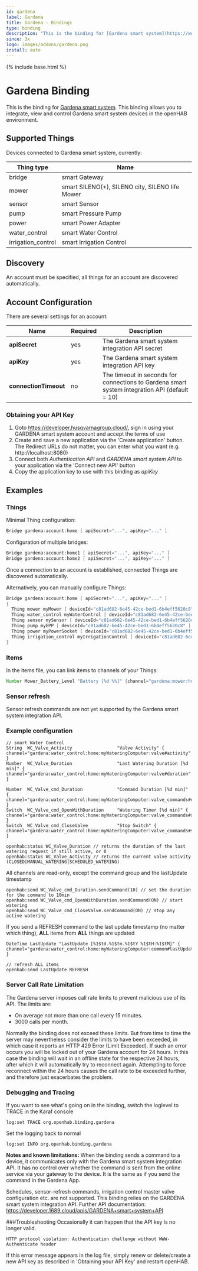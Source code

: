 ```yaml
---
id: gardena
label: Gardena
title: Gardena - Bindings
type: binding
description: "This is the binding for [Gardena smart system](https://www.gardena.com/smart)."
since: 3x
logo: images/addons/gardena.png
install: auto
---
```


<!-- Attention authors: Do not edit directly. Please add your changes to the appropriate source repository -->

{% include base.html %}

# Gardena Binding

This is the binding for [Gardena smart system](https://www.gardena.com/smart).
This binding allows you to integrate, view and control Gardena smart system devices in the openHAB environment.

## Supported Things

Devices connected to Gardena smart system, currently:

| Thing type               | Name                                               |
|--------------------------|----------------------------------------------------|
| bridge                   | smart Gateway                                      |
| mower                    | smart SILENO(+), SILENO city, SILENO life Mower    |
| sensor                   | smart Sensor                                       |
| pump                     | smart Pressure Pump                                |
| power                    | smart Power Adapter                                |
| water_control            | smart Water Control                                |
| irrigation_control       | smart Irrigation Control                           |

## Discovery

An account must be specified, all things for an account are discovered automatically.

## Account Configuration

There are several settings for an account:

| Name                  | Required | Description                                                                                   |
|-----------------------|----------|-----------------------------------------------------------------------------------------------|
| **apiSecret**         | yes      | The Gardena smart system integration API secret                                               |
| **apiKey**            | yes      | The Gardena smart system integration API key                                                  |
| **connectionTimeout** | no       | The timeout in seconds for connections to Gardena smart system integration API (default = 10) |

### Obtaining your API Key

1. Goto https://developer.husqvarnagroup.cloud/, sign in using your GARDENA smart system account and accept the terms of use
2. Create and save a new application via the 'Create application' button. The Redirect URLs do not matter, you can enter what you want (e.g. http://localhost:8080)
3. Connect both _Authentication API_ and _GARDENA smart system API_ to your application via the 'Connect new API' button
4. Copy the application key to use with this binding as _apiKey_

## Examples

### Things

Minimal Thing configuration:

```java
Bridge gardena:account:home [ apiSecret="...", apiKey="..." ]
```

Configuration of multiple bridges:

```java
Bridge gardena:account:home1 [ apiSecret="...", apiKey="..." ]
Bridge gardena:account:home2 [ apiSecret="...", apiKey="..." ]
```

Once a connection to an account is established, connected Things are discovered automatically.

Alternatively, you can manually configure Things:

```java
Bridge gardena:account:home [ apiSecret="...", apiKey="..." ]
{
  Thing mower myMower [ deviceId="c81ad682-6e45-42ce-bed1-6b4eff5620c8" ]
  Thing water_control myWaterControl [ deviceId="c81ad682-6e45-42ce-bed1-6b4eff5620c8" ]
  Thing sensor mySensor [ deviceId="c81ad682-6e45-42ce-bed1-6b4eff5620c8" ]
  Thing pump myEPP [ deviceId="c81ad682-6e45-42ce-bed1-6b4eff5620c8" ]
  Thing power myPowerSocket [ deviceId="c81ad682-6e45-42ce-bed1-6b4eff5620c8" ]
  Thing irrigation_control myIrrigationControl [ deviceId="c81ad682-6e45-42ce-bed1-6b4eff5620c8" ]
}
```

### Items

In the items file, you can link items to channels of your Things:

```java
Number Mower_Battery_Level "Battery [%d %%]" {channel="gardena:mower:home:myMower:common#batteryLevel"}
```

### Sensor refresh

Sensor refresh commands are not yet supported by the Gardena smart system integration API.

### Example configuration

```
// smart Water Control
String  WC_Valve_Activity                 "Valve Activity" { channel="gardena:water_control:home:myWateringComputer:valve#activity" }
Number  WC_Valve_Duration                 "Last Watering Duration [%d min]" { channel="gardena:water_control:home:myWateringComputer:valve#duration" }

Number  WC_Valve_cmd_Duration             "Command Duration [%d min]" { channel="gardena:water_control:home:myWateringComputer:valve_commands#commandDuration" }
Switch  WC_Valve_cmd_OpenWithDuration     "Watering Timer [%d min]" { channel="gardena:water_control:home:myWateringComputer:valve_commands#start_seconds_to_override" }
Switch  WC_Valve_cmd_CloseValve           "Stop Switch" { channel="gardena:water_control:home:myWateringComputer:valve_commands#stop_until_next_task" }

openhab:status WC_Valve_Duration // returns the duration of the last watering request if still active, or 0
openhab:status WC_Valve_Activity // returns the current valve activity  (CLOSED|MANUAL_WATERING|SCHEDULED_WATERING)
```

All channels are read-only, except the command group and the lastUpdate timestamp

```
openhab:send WC_Valve_cmd_Duration.sendCommand(10) // set the duration for the command to 10min
openhab:send WC_Valve_cmd_OpenWithDuration.sendCommand(ON) // start watering
openhab:send WC_Valve_cmd_CloseValve.sendCommand(ON) // stop any active watering
```

If you send a REFRESH command to the last update timestamp (no matter which thing), **ALL** items from **ALL** things are updated

```
DateTime LastUpdate "LastUpdate [%1$td.%1$tm.%1$tY %1$tH:%1$tM]" { channel="gardena:water_control:home:myWateringComputer:common#lastUpdate_timestamp" }

// refresh ALL items
openhab:send LastUpdate REFRESH
```

### Server Call Rate Limitation

The Gardena server imposes call rate limits to prevent malicious use of its API.
The limits are:

- On average not more than one call every 15 minutes.
- 3000 calls per month.

Normally the binding does not exceed these limits.
But from time to time the server may nevertheless consider the limits to have been exceeded, in which case it reports an HTTP 429 Error (Limit Exceeded).
If such an error occurs you will be locked out of your Gardena account for 24 hours.
In this case the binding will wait in an offline state for the respective 24 hours, after which it will automatically try to reconnect again.
Attempting to force reconnect within the 24 hours causes the call rate to be exceeded further, and therefore just exacerbates the problem.

### Debugging and Tracing

If you want to see what's going on in the binding, switch the loglevel to TRACE in the Karaf console

```
log:set TRACE org.openhab.binding.gardena
```

Set the logging back to normal

```
log:set INFO org.openhab.binding.gardena
```

**Notes and known limitations:** 
When the binding sends a command to a device, it communicates only with the Gardena smart system integration API.
It has no control over whether the command is sent from the online service via your gateway to the device.
It is the same as if you send the command in the Gardena App.

Schedules, sensor-refresh commands, irrigation control master valve configuration etc. are not supported.
This binding relies on the GARDENA smart system integration API.
Further API documentation: https://developer.1689.cloud/apis/GARDENA+smart+system+API

###Troubleshooting
Occasionally it can happen that the API key is no longer valid.

```
HTTP protocol violation: Authentication challenge without WWW-Authenticate header
```

If this error message appears in the log file, simply renew or delete/create a new API key as described in 'Obtaining your API Key' and restart openHAB.

